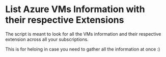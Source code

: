 # List Azure VMs Information with their respective Extensions

The script is meant to  look for all the VMs information and their respective extension across all your subscriptions.

This is for heloing in case you need to gather all the information at once :)
